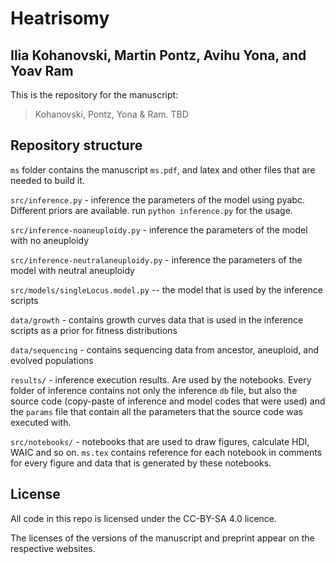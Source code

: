 # Heatrisomy
## Ilia Kohanovski, Martin Pontz, Avihu Yona, and Yoav Ram

This is the repository for the manuscript:

> Kohanovski, Pontz, Yona & Ram. TBD

## Repository structure

`ms` folder contains the manuscript `ms.pdf`, and latex and other files that are needed to build it.

`src/inference.py` - inference the parameters of the model using pyabc. Different priors are available. run `python inference.py` for the usage.

`src/inference-noaneuploidy.py` - inference the parameters of the model with no aneuploidy

`src/inference-neutralaneuploidy.py` - inference the parameters of the model with neutral aneuploidy

`src/models/singleLocus.model.py` -- the model that is used by the inference scripts


`data/growth` - contains growth curves data that is used in the inference scripts as a prior for fitness distributions

`data/sequencing` - contains sequencing data from ancestor, aneuploid, and evolved populations

`results/` - inference execution results. Are used by the notebooks. Every folder of inference contains not only the inference `db` file, but also the source code (copy-paste of inference and model codes that were used) and the `params` file that contain all the parameters that the source code was executed with.

`src/notebooks/` - notebooks that are used to draw figures, calculate HDI, WAIC and so on. `ms.tex` contains reference for each notebook in comments for every figure and data that is generated by these notebooks.

## License

All code in this repo is licensed under the CC-BY-SA 4.0 licence.

The licenses of the versions of the manuscript and preprint appear on the respective websites.
